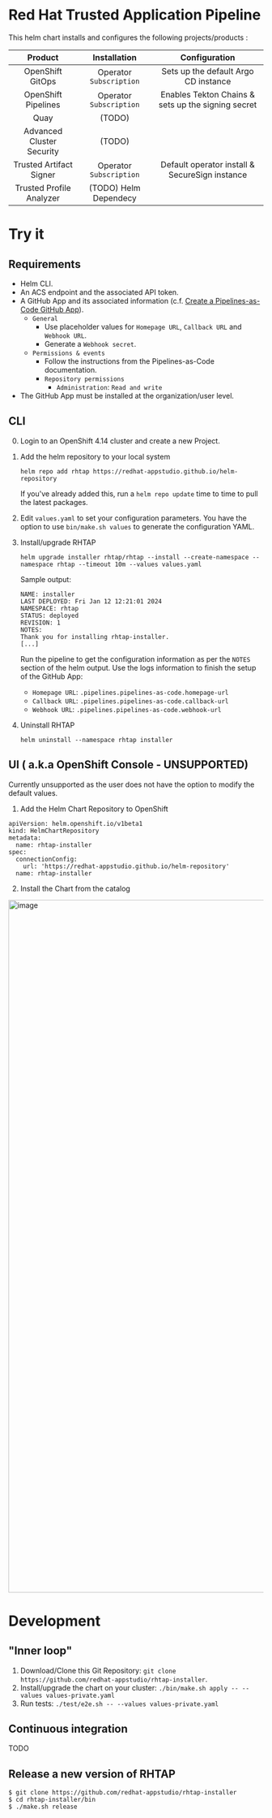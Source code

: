 # Red Hat Trusted Application Pipeline

This helm chart installs and configures the following projects/products :


| Product                   | Installation            | Configuration |
| :---:                     | :---:                   | :---:         |
| OpenShift GitOps          | Operator `Subscription` | Sets up the default Argo CD instance |
| OpenShift Pipelines       | Operator `Subscription` | Enables Tekton Chains & sets up the signing secret |
| Quay                      | (TODO)                  |    |
| Advanced Cluster Security | (TODO)                  |    |
| Trusted Artifact Signer   | Operator `Subscription` | Default operator install & SecureSign instance |
| Trusted Profile Analyzer  | (TODO) Helm Dependecy   |    |


# Try it

## Requirements

* Helm CLI.
* An ACS endpoint and the associated API token.
* A GitHub App and its associated information (c.f. [Create a Pipelines-as-Code GitHub App](https://pipelinesascode.com/docs/install/github_apps/)).
  * `General`
    * Use placeholder values for `Homepage URL`, `Callback URL` and `Webhook URL`.
    * Generate a `Webhook secret`.
  * `Permissions & events`
    * Follow the instructions from the Pipelines-as-Code documentation.
    * `Repository permissions`
      * `Administration`: `Read and write`
* The GitHub App must be installed at the organization/user level.

## CLI

0. Login to an OpenShift 4.14 cluster and create a new Project.

1. Add the helm repository to your local system 

    `helm repo add rhtap https://redhat-appstudio.github.io/helm-repository`
    
    If you've already added this, run a `helm repo update` time to time to pull the latest packages.

2. Edit `values.yaml` to set your configuration parameters. You have the option to use `bin/make.sh values` to generate the configuration YAML.

3. Install/upgrade RHTAP

    `helm upgrade installer rhtap/rhtap --install --create-namespace --namespace rhtap --timeout 10m --values values.yaml`

    Sample output:
    
    ```
    NAME: installer
    LAST DEPLOYED: Fri Jan 12 12:21:01 2024
    NAMESPACE: rhtap
    STATUS: deployed
    REVISION: 1
    NOTES:
    Thank you for installing rhtap-installer.
    [...]
    ```

    Run the pipeline to get the configuration information as per the `NOTES` section of the helm output.
    Use the logs information to finish the setup of the GitHub App:
    * `Homepage URL`: `.pipelines.pipelines-as-code.homepage-url`
    * `Callback URL`: `.pipelines.pipelines-as-code.callback-url`
    * `Webhook URL`: `.pipelines.pipelines-as-code.webhook-url`

3. Uninstall RHTAP

    `helm uninstall --namespace rhtap installer`

## UI ( a.k.a OpenShift Console - UNSUPPORTED)

Currently unsupported as the user does not have the option to modify the default values.

1. Add the Helm Chart Repository to OpenShift 

```
apiVersion: helm.openshift.io/v1beta1
kind: HelmChartRepository
metadata:
  name: rhtap-installer
spec:
  connectionConfig:
    url: 'https://redhat-appstudio.github.io/helm-repository'
  name: rhtap-installer
```

2. Install the Chart from the catalog

<img width="1365" alt="image" src="https://user-images.githubusercontent.com/545280/283235252-c3dfc4d7-c11b-43ff-8a52-8b1321727b3e.png">


# Development

## "Inner loop"

1. Download/Clone this Git Repository: `git clone https://github.com/redhat-appstudio/rhtap-installer`.
2. Install/upgrade the chart on your cluster: `./bin/make.sh apply -- --values values-private.yaml`
3. Run tests: `./test/e2e.sh -- --values values-private.yaml`

## Continuous integration

TODO

## Release a new version of RHTAP

```
$ git clone https://github.com/redhat-appstudio/rhtap-installer
$ cd rhtap-installer/bin
$ ./make.sh release
```

